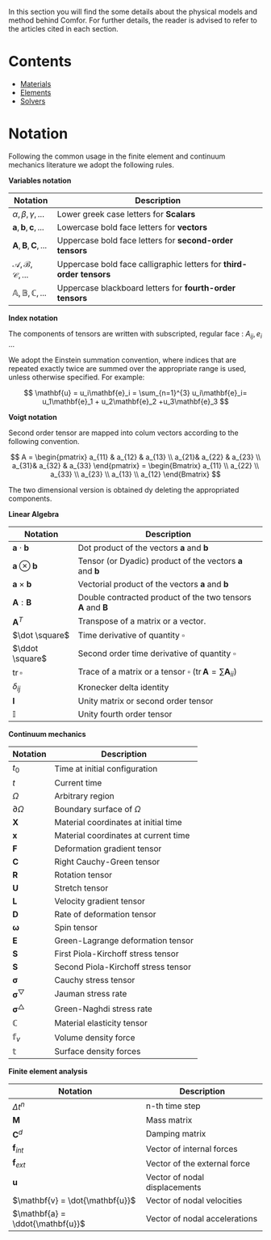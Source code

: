In this section you will find the some details about the physical models and method behind Comfor. For further details, the reader is advised to refer to the articles cited in each section.

# Contents

- [Materials](materials/materials_overview.md)
- [Elements](materials/materials_overview.md)
- [Solvers](solvers/solvers_overview.md)

# Notation

Following the common usage in the finite element and continuum mechanics literature we adopt the following rules.

**Variables notation**

| Notation                                  | Description                                                          |
| ----------------------------------------- | -------------------------------------------------------------------- |
| $\alpha,\beta,\gamma, ...$                | Lower greek case letters for **Scalars**                             |
| $\mathbf{a},\mathbf{b},\mathbf{c},...$    | Lowercase bold face letters for **vectors**                          |
| $\mathbf{A},\mathbf{B},\mathbf{C},...$    | Uppercase bold face letters for **second-order tensors**            |
| $\mathcal{A},\mathcal{B},\mathcal{C},...$ | Uppercase bold face calligraphic letters for **third-order tensors** |
| $\mathbb{A},\mathbb{B},\mathbb{C},...$    | Uppercase blackboard letters for **fourth-order tensors**            |

**Index notation**

The components of tensors are written with subscripted, regular face : $A_{ij}, e_i$ ...

We adopt the Einstein summation convention, where indices that are repeated exactly twice are summed over the appropriate range is used, unless otherwise specified. For example:

$$
	\mathbf{u} = u_i\mathbf{e}_i  = \sum_{n=1}^{3} u_i\mathbf{e}_i=   u_1\mathbf{e}_1 +  u_2\mathbf{e}_2 +u_3\mathbf{e}_3
$$

**Voigt notation**

Second order tensor are mapped into colum vectors according to the following convention.

$$
    A =
    \begin{pmatrix}
    a_{11} & a_{12} & a_{13} \\
    a_{21}& a_{22} & a_{23} \\
    a_{31}& a_{32} & a_{33}
    \end{pmatrix}
    =
    \begin{Bmatrix}
    a_{11}  \\
    a_{22}  \\
    a_{33}  \\
    a_{23}  \\
    a_{13}  \\
    a_{12}
    \end{Bmatrix}
$$

The two dimensional version is obtained dy deleting the appropriated components.

**Linear Algebra**

| Notation                      | Description                                                                             |
| ----------------------------- | --------------------------------------------------------------------------------------- |
| $\mathbf{a}\cdot\mathbf{b}$   | Dot product of the vectors $\mathbf{a}$ and $\mathbf{b}$                                |
| $\mathbf{a}\otimes\mathbf{b}$ | Tensor (or Dyadic) product of the vectors $\mathbf{a}$ and $\mathbf{b}$                 |
| $\mathbf{a}\times\mathbf{b}$  | Vectorial product of the vectors $\mathbf{a}$ and $\mathbf{b}$                          |
| $\mathbf{A}:\mathbf{B}$       | Double contracted product of the two tensors $\mathbf{A}$ and $\mathbf{B}$              |
| $\mathbf{A}^{T}$              | Transpose of a matrix or a vector.                                                      |
| $\dot \square$                | Time derivative of quantity $\square$                                                   |
| $\ddot \square$               | Second order time derivative of quantity $\square$                                      |
| $\mathsf{tr}\,\square$        | Trace of a matrix or a tensor $\square$ ($\mathsf{tr}\,\mathbf{A}=\sum\mathbf{A}_{ii}$) |
| $\delta_{ij}$                 | Kronecker delta identity                                                                |
| $\mathbf{I}$                  | Unity matrix or second order tensor                                                     |
| $\mathbb{I}$                  | Unity fourth order tensor                                                               |

**Continuum mechanics**

| Notation                             | Description                          |
| ------------------------------------ | ------------------------------------ |
| $t_0$                                | Time at initial configuration        |
| $t$                                  | Current time                         |
| $\Omega$                             | Arbitrary region                     |
| $\partial\Omega$                     | Boundary surface of $\Omega$         |
| $\mathbf{X}$                         | Material coordinates at initial time |
| $\mathbf{x}$                         | Material coordinates at current time |
| $\mathbf{F}$                         | Deformation gradient tensor          |
| $\mathbf{C}$                         | Right Cauchy-Green tensor            |
| $\mathbf{R}$                         | Rotation tensor                      |
| $\mathbf{U}$                         | Stretch tensor                       |
| $\mathbf{L}$                         | Velocity gradient tensor             |
| $\mathbf{D}$                         | Rate of deformation tensor           |
| $\mathbf{\omega}$                    | Spin tensor                          |
| $\mathbf{E}$                         | Green-Lagrange deformation tensor    |
| $\mathbf{S}$                         | First Piola-Kirchoff stress tensor   |
| $\mathbf{S}$                         | Second Piola-Kirchoff stress tensor  |
| $\mathbf{\sigma}$                    | Cauchy stress tensor                 |
| $\mathbf{\sigma}^{\bigtriangledown}$ | Jauman stress rate                   |
| $\mathbf{\sigma}^{\bigtriangleup}$   | Green-Naghdi stress rate             |
| $\mathbb{C}$                         | Material elasticity tensor           |
| $\mathbb{f}_v$                       | Volume density force                 |
| $\mathbb{t}$                         | Surface density forces               |

**Finite element analysis**

| Notation                         | Description                   |
| -------------------------------- | ----------------------------- |
| $\Delta t^n$                     | n-th time step                |
| $\mathbf{M}$                     | Mass matrix                   |
| $\mathbf{C}^{d}$                 | Damping matrix                |
| $\mathbf{f}_{int}$               | Vector of internal forces     |
| $\mathbf{f}_{ext}$               | Vector of the external force  |
| $\mathbf{u}$                     | Vector of nodal displacements |
| $\mathbf{v} = \dot{\mathbf{u}}$  | Vector of nodal velocities    |
| $\mathbf{a} = \ddot{\mathbf{u}}$ | Vector of nodal accelerations |

